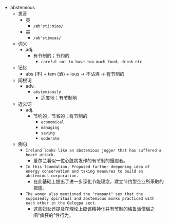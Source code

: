- abstemious
  - 发音
    - 英
      - `/æb'stiːmiəs/`
    - 美
      - `/əb'stimɪəs/`
  - 词义
    - adj.
      - 有节制的；节约的
        - `careful not to have too much food, drink etc`
  - 记忆
    - abs (不) + tem (酒) + ious → 不沾酒 → 有节制的
  - 同根词
    - adv.
      - `abstemiously`
        - 适度地；有节制地
  - 近义词
    - adj.
      - 节约的，节省的；有节制的
        - `economical`
        - `managing`
        - `saving`
        - `moderate`
  - 例句
    - `Ireland looks like an abstemious jogger that has suffered a heart attack.`
      - 爱尔兰看似一位心脏病发作的有节制的慢跑者。
    - `In this foundation, Proposed further deepening idea of energy conservation and taking measures to build an abstemious corporation.`
      - 在此基础上提出了进一步深化节能理念，建立节约型企业所采取的措施。
    - `The women also mentioned the "rampant" sex that the supposedly spiritual and abstemious monks practiced with each other in the Gelugpa sect.`
      - 这些妇女还提及在理论上应该精神化并有节制的格鲁派僧侣之间“疯狂的”性行为。

